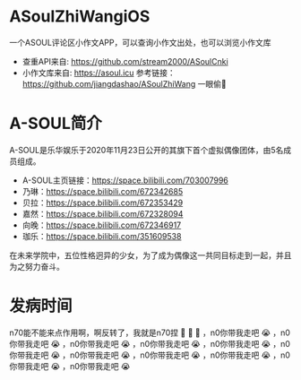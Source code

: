 # ASoulZhiWangiOS
一个ASOUL评论区小作文APP，可以查询小作文出处，也可以浏览小作文库
- 查重API来自: https://github.com/stream2000/ASoulCnki
- 小作文库来自: https://asoul.icu
参考链接：https://github.com/jiangdashao/ASoulZhiWang  一眼偷🤖

# A-SOUL简介
A-SOUL是乐华娱乐于2020年11月23日公开的其旗下首个虚拟偶像团体，由5名成员组成。

- A-SOUL主页链接：https://space.bilibili.com/703007996
- 乃琳：https://space.bilibili.com/672342685
- 贝拉：https://space.bilibili.com/672353429
- 嘉然：https://space.bilibili.com/672328094
- 向晚：https://space.bilibili.com/672346917
- 珈乐：https://space.bilibili.com/351609538

在未来学院中，五位性格迥异的少女，为了成为偶像这一共同目标走到一起，并且为之努力奋斗。

# 发病时间
n70能不能来点作用啊，啊反转了，我就是n70捏 🥰 🥰 🥰 ，n0你带我走吧 😭 ，n0你带我走吧 😭 ，n0你带我走吧 😭 ，n0你带我走吧 😭 ，n0你带我走吧 😭 ，n0你带我走吧 😭 ，n0你带我走吧 😭 ，n0你带我走吧 😭 ，n0你带我走吧 😭 ，n0你带我走吧 😭 ，n0你带我走吧 😭
